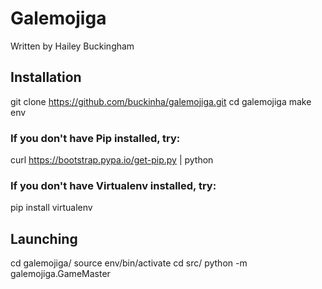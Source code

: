 # Galemojiga
Written by Hailey Buckingham


## Installation

git clone https://github.com/buckinha/galemojiga.git
cd galemojiga
make env

### If you don't have Pip installed, try:
curl https://bootstrap.pypa.io/get-pip.py | python

### If you don't have Virtualenv installed, try:
pip install virtualenv


## Launching
cd galemojiga/
source env/bin/activate
cd src/
python -m galemojiga.GameMaster